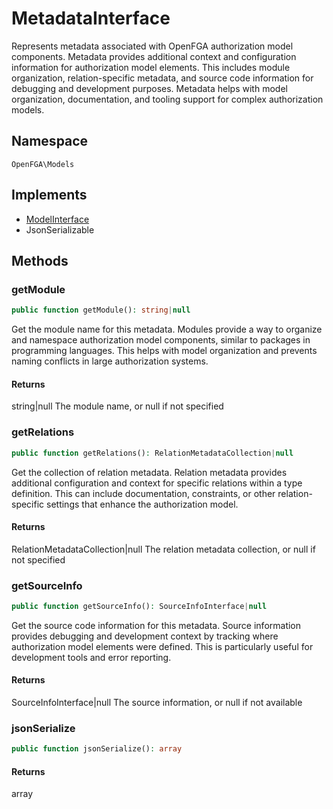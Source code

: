 # MetadataInterface

Represents metadata associated with OpenFGA authorization model components. Metadata provides additional context and configuration information for authorization model elements. This includes module organization, relation-specific metadata, and source code information for debugging and development purposes. Metadata helps with model organization, documentation, and tooling support for complex authorization models.

## Namespace
`OpenFGA\Models`

## Implements
* [ModelInterface](ModelInterface.md)
* JsonSerializable



## Methods
### getModule


```php
public function getModule(): string|null
```

Get the module name for this metadata. Modules provide a way to organize and namespace authorization model components, similar to packages in programming languages. This helps with model organization and prevents naming conflicts in large authorization systems.


#### Returns
string&#124;null
 The module name, or null if not specified

### getRelations


```php
public function getRelations(): RelationMetadataCollection|null
```

Get the collection of relation metadata. Relation metadata provides additional configuration and context for specific relations within a type definition. This can include documentation, constraints, or other relation-specific settings that enhance the authorization model.


#### Returns
RelationMetadataCollection&#124;null
 The relation metadata collection, or null if not specified

### getSourceInfo


```php
public function getSourceInfo(): SourceInfoInterface|null
```

Get the source code information for this metadata. Source information provides debugging and development context by tracking where authorization model elements were defined. This is particularly useful for development tools and error reporting.


#### Returns
SourceInfoInterface&#124;null
 The source information, or null if not available

### jsonSerialize


```php
public function jsonSerialize(): array
```



#### Returns
array

